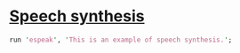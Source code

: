 [1]: http://rosettacode.org/wiki/Speech_synthesis

# [Speech synthesis][1]

```perl
run 'espeak', 'This is an example of speech synthesis.';
```